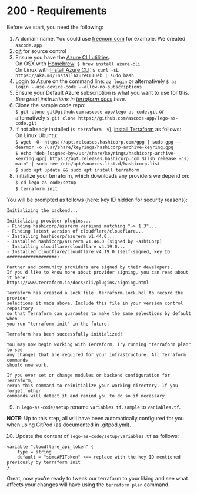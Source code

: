 # 200 - Requirements

Before we start, you need the following:

1. A domain name. You could use [freenom.com](http://freenom.com/) for example. We created ```ascode.app```
2. [git](https://git-scm.com/) for source control
3. Ensure you have the [Azure CLI utilities](https://github.com/Azure/azure-cli).<br/> 
On OSX with [Homebrew](https://brew.sh/): ```$ brew install azure-cli```<br/>
On Linux with [Install Azure CLI](https://learn.microsoft.com/en-us/cli/azure/install-azure-cli-linux?pivots=apt): ```$ curl -sL https://aka.ms/InstallAzureCLIDeb | sudo bash```
4. Login to Azure on the command line: ```az login``` or alternatively ```$ az login --use-device-code --allow-no-subscriptions```
5. Ensure your Default Azure subscription is what you want to use for this. *See great instructions in [terraform docs](https://www.terraform.io/docs/providers/azurerm/authenticating_via_azure_cli.html) here*.
6. Clone the sample code repo: <br/>
```$ git clone git@github.com:ascode-app/lego-as-code.git``` or alternatively ```$ git clone https://github.com/ascode-app/lego-as-code.git```
7. If not already installed (```$ terraform -v```), [install Terraform](https://developer.hashicorp.com/terraform/install) as follows: <br/>On Linux Ubuntu: <br/>```$ wget -O- https://apt.releases.hashicorp.com/gpg | sudo gpg --dearmor -o /usr/share/keyrings/hashicorp-archive-keyring.gpg```<br/>
```$ echo "deb [signed-by=/usr/share/keyrings/hashicorp-archive-keyring.gpg] https://apt.releases.hashicorp.com $(lsb_release -cs) main" | sudo tee /etc/apt/sources.list.d/hashicorp.list```<br/>
```$ sudo apt update && sudo apt install terraform```
8. Initialize your terraform, which downloads any providers we depend on: ```$ cd lego-as-code/setup```<br/>```$ terraform init```

You will be prompted as follows (here: key ID hidden for security reasons):

```
Initializing the backend...

Initializing provider plugins...
- Finding hashicorp/azurerm versions matching "~> 1.3"...
- Finding latest version of cloudflare/cloudflare...
- Installing hashicorp/azurerm v1.44.0...
- Installed hashicorp/azurerm v1.44.0 (signed by HashiCorp)
- Installing cloudflare/cloudflare v4.19.0...
- Installed cloudflare/cloudflare v4.19.0 (self-signed, key ID ###################)

Partner and community providers are signed by their developers.
If you'd like to know more about provider signing, you can read about it here:
https://www.terraform.io/docs/cli/plugins/signing.html

Terraform has created a lock file .terraform.lock.hcl to record the provider
selections it made above. Include this file in your version control repository
so that Terraform can guarantee to make the same selections by default when
you run "terraform init" in the future.

Terraform has been successfully initialized!

You may now begin working with Terraform. Try running "terraform plan" to see
any changes that are required for your infrastructure. All Terraform commands
should now work.

If you ever set or change modules or backend configuration for Terraform,
rerun this command to reinitialize your working directory. If you forget, other
commands will detect it and remind you to do so if necessary.
```

9. In ```lego-as-code/setup``` rename ```variables.tf.sample``` to ```variables.tf```.

**NOTE**: Up to this step, all will have been automatically configured for you when using GitPod (as documented in .gitpod.yml).

10. Update the content of ```lego-as-code/setup/variables.tf``` as follows: <br/>

```
variable "cloudflare_api_token" {
    type = string
    default = "someAPIToken" <== replace with the key ID mentioned previously by terraform init
}
```

Great, now you’re ready to tweak our terraform to your liking and see what affects your changes will have using the ```terraform plan``` command.
